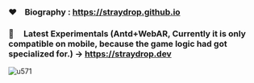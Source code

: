 ### :heart: &nbsp;&nbsp; Biography : <https://straydrop.github.io>
### :blue_heart: &nbsp; &nbsp; Latest Experimentals (Antd+WebAR, Currently it is only compatible on mobile, because the game logic had got specialized for.) → <https://straydrop.dev>

![u571](https://media.giphy.com/media/odsZocmsLGZH2/giphy.gif)
